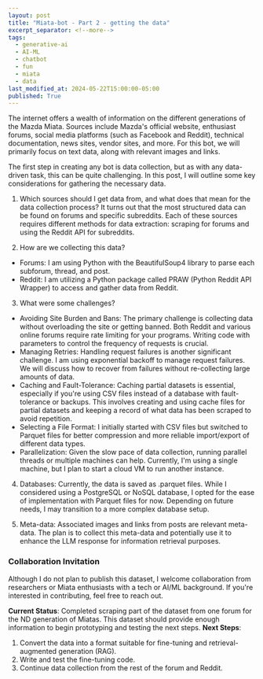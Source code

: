 ```yaml
---
layout: post
title: "Miata-bot - Part 2 - getting the data"
excerpt_separator: <!--more-->
tags:
  - generative-ai
  - AI-ML
  - chatbot
  - fun
  - miata
  - data
last_modified_at: 2024-05-22T15:00:00-05:00
published: True
---
```


The internet offers a wealth of information on the different generations of the Mazda Miata. Sources include Mazda's official website, enthusiast forums, social media platforms (such as Facebook and Reddit), technical documentation, news sites, vendor sites, and more. For this bot, we will primarily focus on text data, along with relevant images and links.

The first step in creating any bot is data collection, but as with any data-driven task, this can be quite challenging. In this post, I will outline some key considerations for gathering the necessary data.

<!--more-->

1. Which sources should I get data from, and what does that mean for the data collection process? It turns out that the most structured data can be found on forums and specific subreddits. Each of these sources requires different methods for data extraction: scraping for forums and using the Reddit API for subreddits.

2. How are we collecting this data?
- Forums: I am using Python with the BeautifulSoup4 library to parse each subforum, thread, and post.
- Reddit: I am utilizing a Python package called PRAW (Python Reddit API Wrapper) to access and gather data from Reddit.

3. What were some challenges?
- Avoiding Site Burden and Bans: The primary challenge is collecting data without overloading the site or getting banned. Both Reddit and various online forums require rate limiting for your programs. Writing code with parameters to control the frequency of requests is crucial.
- Managing Retries: Handling request failures is another significant challenge. I am using exponential backoff to manage request failures. We will discuss how to recover from failures without re-collecting large amounts of data.
- Caching and Fault-Tolerance: Caching partial datasets is essential, especially if you're using CSV files instead of a database with fault-tolerance or backups. This involves creating and using cache files for partial datasets and keeping a record of what data has been scraped to avoid repetition.
- Selecting a File Format: I initially started with CSV files but switched to Parquet files for better compression and more reliable import/export of different data types.
- Parallelization: Given the slow pace of data collection, running parallel threads or multiple machines can help. Currently, I'm using a single machine, but I plan to start a cloud VM to run another instance.

4. Databases: Currently, the data is saved as .parquet files. While I considered using a PostgreSQL or NoSQL database, I opted for the ease of implementation with Parquet files for now. Depending on future needs, I may transition to a more complex database setup.

5. Meta-data: Associated images and links from posts are relevant meta-data. The plan is to collect this meta-data and potentially use it to enhance the LLM response for information retrieval purposes.

### Collaboration Invitation

Although I do not plan to publish this dataset, I welcome collaboration from researchers or Miata enthusiasts with a tech or AI/ML background. If you're interested in contributing, feel free to reach out.

**Current Status**: Completed scraping part of the dataset from one forum for the ND generation of Miatas. This dataset should provide enough information to begin prototyping and testing the next steps.
**Next Steps**: 
1. Convert the data into a format suitable for fine-tuning and retrieval-augmented generation (RAG).
2. Write and test the fine-tuning code.
3. Continue data collection from the rest of the forum and Reddit.